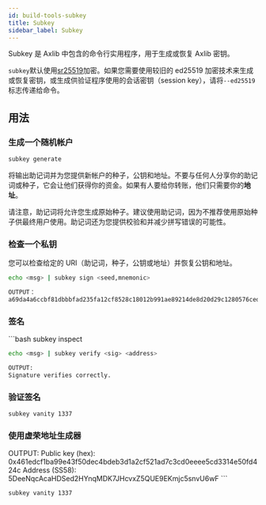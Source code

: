 ```yaml
---
id: build-tools-subkey
title: Subkey
sidebar_label: Subkey
---
```


Subkey 是 Axlib 中包含的命令行实用程序，用于生成或恢复 Axlib 密钥。

`subkey`默认使用[sr25519](learn-cryptography#keypairs-and-signing)加密。如果您需要使用较旧的 ed25519 加密技术来生成或恢复密钥，或生成供验证程序使用的会话密钥（session key），请将`--ed25519`标志传递给命令。

## 用法

### 生成一个随机帐户

```bash
subkey generate
```

将输出助记词并为您提供新帐户的种子，公钥和地址。不要与任何人分享你的助记词或种子，它会让他们获得你的资金。如果有人要给你转账，他们只需要你的**地址**。

请注意，助记词将允许您生成原始种子。建议使用助记词，因为不推荐使用原始种子供最终用户使用。助记词还为您提供校验和并减少拼写错误的可能性。

### 检查一个私钥

您可以检查给定的 URI（助记词，种子，公钥或地址）并恢复公钥和地址。

```bash
echo <msg> | subkey sign <seed,mnemonic>

OUTPUT：
a69da4a6ccbf81dbbbfad235fa12cf8528c18012b991ae89214de8d20d29c1280576ced6eb38b7406d1b7e03231df6dd4a5257546ddad13259356e1c3adfb509
```

### 签名

​```bash subkey inspect

```bash
echo <msg> | subkey verify <sig> <address>

OUTPUT:
Signature verifies correctly.
```

### 验证签名

```bash
subkey vanity 1337
```

### 使用虚荣地址生成器

OUTPUT: Public key (hex): 0x461edcf1ba99e43f50dec4bdeb3d1a2cf521ad7c3cd0eeee5cd3314e50fd424c Address (SS58): 5DeeNqcAcaHDSed2HYnqMDK7JHcvxZ5QUE9EKmjc5snvU6wF ​```

```bash
subkey vanity 1337
```
